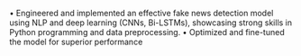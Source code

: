 • Engineered and implemented an effective fake news detection model using NLP and deep learning (CNNs, Bi-LSTMs), showcasing strong skills in Python programming and data preprocessing.
• Optimized and fine-tuned the model for superior performance
